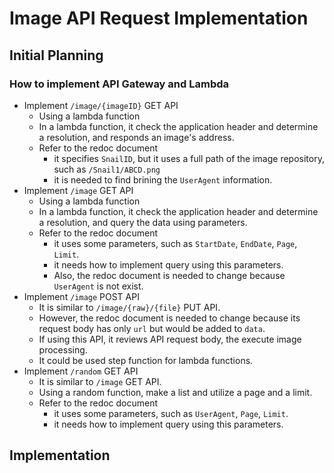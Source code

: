 # Image API Request Implementation
## Initial Planning
### How to implement API Gateway and Lambda
- Implement `/image/{imageID}` GET API
  - Using a lambda function
  - In a lambda function, it check the application header and determine a resolution, and responds an image's address.
  - Refer to the redoc document
    - it specifies `SnailID`, but it uses a full path of the image repository, such as `/Snail1/ABCD.png`
    - it is needed to find brining the `UserAgent` information.
- Implement `/image` GET API
  - Using a lambda function
  - In a lambda function, it check the application header and determine a resolution, and query the data using parameters.
  - Refer to the redoc document
    - it uses some parameters, such as `StartDate`, `EndDate`, `Page`, `Limit`.
    - it needs how to implement query using this parameters.
    - Also, the redoc document is needed to change because `UserAgent` is not exist.
- Implement `/image` POST API
  - It is similar to `/image/{raw}/{file}` PUT API.
  - However, the redoc document is needed to change because its request body has only `url` but would be added to `data`.
  - If using this API, it reviews API request body, the execute image processing.
  - It could be used step function for lambda functions.
- Implement `/random` GET API
  - It is similar to `/image` GET API.
  - Using a random function, make a list and utilize a page and a limit.
  - Refer to the redoc document
    - it uses some parameters, such as `UserAgent`, `Page`, `Limit`.
    - it needs how to implement query using this parameters.

## Implementation